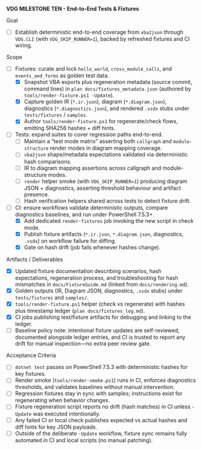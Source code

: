 **VDG MILESTONE TEN - End-to-End Tests & Fixtures**

Goal
- [ ] Establish deterministic end-to-end coverage from `vba2json` through `VDG.CLI` (with `VDG_SKIP_RUNNER=1`), backed by refreshed fixtures and CI wiring.

Scope
- [ ] Fixtures: curate and lock `hello_world`, `cross_module_calls`, and `events_and_forms` as golden test data.
  - [x] Snapshot VBA exports plus regeneration metadata (source commit, command lines) in `plan docs/fixtures_metadata.json` (authored by `tools/render-fixture.ps1 -Update`).
  - [x] Capture golden IR (`*.ir.json`), diagram (`*.diagram.json`), diagnostics (`*.diagnostics.json`), and rendered `.vsdx` stubs under `tests/fixtures` / `samples`.
  - [x] Author `tools/render-fixture.ps1` for regenerate/check flows, emitting SHA256 hashes + diff hints.
- [ ] Tests: expand suites to cover regression paths end-to-end.
  - [ ] Maintain a “test mode matrix” asserting both `callgraph` and `module-structure` render modes in diagram mapping coverage.
  - [ ] `vba2json` shape/metadata expectations validated via deterministic hash comparisons.
  - [ ] IR to diagram mapping assertions across callgraph and module-structure modes.
  - [ ] `render` helper smoke (with `VDG_SKIP_RUNNER=1`) producing diagram JSON + diagnostics, asserting threshold behaviour and artifact presence.
  - [ ] Hash verification helpers shared across tests to detect fixture drift.
- [ ] CI: ensure workflows validate deterministic outputs, compare diagnostics baselines, and run under PowerShell 7.5.3+.
  - [x] Add dedicated `render-fixtures` job invoking the new script in check mode.
  - [x] Publish fixture artifacts (`*.ir.json`, `*.diagram.json`, diagnostics, `.vsdx`) on workflow failure for diffing.
  - [x] Gate on hash drift (job fails whenever hashes change).

Artifacts / Deliverables
- [x] Updated fixture documentation describing scenarios, hash expectations, regeneration process, and troubleshooting for hash mismatches in `docs/FixtureGuide.md` (linked from `docs/rendering.md`).
- [x] Golden outputs (IR, Diagram JSON, diagnostics, `.vsdx` stubs) under `tests/fixtures` and `samples/`.
- [x] `tools/render-fixture.ps1` helper (check vs regenerate) with hashes plus timestamp ledger (`plan docs/fixtures_log.md`).
- [x] CI jobs publishing test/fixture artifacts for debugging and linking to the ledger.
- [ ] Baseline policy note: intentional fixture updates are self-reviewed, documented alongside ledger entries, and CI is trusted to report any drift for manual inspection—no extra peer review gate.

Acceptance Criteria
- [ ] `dotnet test` passes on PowerShell 7.5.3 with deterministic hashes for key fixtures.
- [ ] Render smoke (`tools/render-smoke.ps1`) runs in CI, enforces diagnostics thresholds, and validates baselines without manual intervention.
- [ ] Regression fixtures stay in sync with samples; instructions exist for regenerating when behavior changes.
- [ ] Fixture regeneration script reports no drift (hash matches) in CI unless `-Update` was executed intentionally.
- [ ] Any failed CI or local check publishes expected vs actual hashes and diff hints for key JSON payloads.
- [ ] Outside of the deliberate `-Update` workflow, fixture sync remains fully automated in CI and local scripts (no manual patching).
